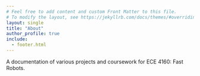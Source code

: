 ```yaml
---
# Feel free to add content and custom Front Matter to this file.
# To modify the layout, see https://jekyllrb.com/docs/themes/#overriding-theme-defaults
layout: single
title: "About"
author_profile: true
include:
  - footer.html
---
```

A documentation of various projects and coursework for ECE 4160: Fast Robots.
